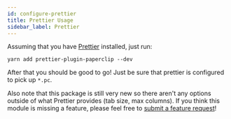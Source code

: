 ```yaml
---
id: configure-prettier
title: Prettier Usage
sidebar_label: Prettier
---
```


Assuming that you have [Prettier](https://prettier.io/) installed, just run:

```
yarn add prettier-plugin-paperclip --dev
```

After that you should be good to go! Just be sure that prettier is configured to pick up `*.pc`. 

Also note that this package is still very new so there aren't any options outside of what Prettier provides (tab size, max columns). If you think this module is missing a feature, please feel free to [submit a feature request](https://github.com/crcn/paperclip/issues/new)!